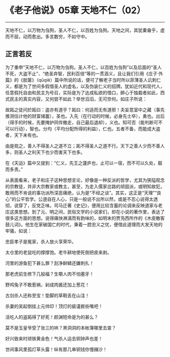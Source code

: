# 《老子他说》05章 天地不仁（02）

------

天地不仁，以万物为刍狗，圣人不仁，以百姓为刍狗。天地之间，其犹橐龠乎，虚而不屈，动而愈出。多言数穷，不如守中。

## 正言若反

为了重申“天地不仁，以万物为刍狗。圣人不仁，以百姓为刍狗”以及后面的“圣人不死，大盗不止”、“绝圣弃智，民利百倍”等的一贯涵义，且让我们引用《庄子·外篇》的《胠箧》（qūqiè）篇中所说的话，便可了解老子当时所以菲薄圣人讥刺仁义，都是为了世间多假借圣人的虚名，以及伪装仁义的招牌。犹如近代和现代人，任意假托自由和民主为号召，实际是为了达成私欲的借口，醉心于独裁者如此，西式民主的真实内容，又何尝不如此？举世滔滔，无可奈何。如庄子所说：

故跖之徒问於跖曰：盗亦有道乎？跖曰：何适而无有道邪！夫妄意室中之藏（事先推测估计他的财富储蓄），圣也。入先（在行动的时候，必身先士卒），勇也。出后（得手的时候，先要掩护同伴撤走，自己最后退却），义也。知可否（能判断可不可以行动），智也。分均（平均分配所得的利益），仁也。五者不备，而能成大盗者，天下未有也。

由是观之，善人不得圣人之道不立；跖不得圣人之道不行。天下之善人少而不善人多，则圣人之利天下也少而害天下也多。

在《天运》篇中又提到：“仁义，先王之蘧庐也，止可以一宿，而不可以久处，靓而多责。”

从表面看来，老子和庄子这种思想言论，好像是一种反派的哲学，尤其为狭隘观念的宗教徒，并非大宗教家或教主，甚至，为走入儒家岔路的顽固派，或明知故犯，敢用而不肯说的事功派所深恶痛绝，认为是“不经之谈”。其实，这正是“天理”“良心”的公平哲学。公道自在人心，只是一般说不出所以然，或是不忍心说得太透彻，说穿了，反党乏味。司马迁著《史记》，便用比较含蓄的论调来反映道家与老庄这类思想。到了元、明之间，民俗文学的小说家们，却在小说的著作里，表达了很多这方面的思想。说得痛快淋漓而有韵味的，如明末的贾凫西所作的《木皮散客鼓儿词》。他生在家破国亡的时代，秉着一腔忠义之忧，便借此道理而大发天地的牢骚，如说：

忠臣孝子是冤家，杀人放火享荣华。

太仓里的老鼠吃的撑撑饱。老牛耕地使死倒把皮来剥。

河里的游鱼犯下甚么罪？刮净鲜鳞还嫌刺扎！

那老虎前生修下几般福？生嚼人肉不怕塞牙！

野鸡兔子不敢惹祸，剁成肉酱还加上葱花！

古剑杀人还称至宝！垫脚的草鞋丢在山洼！

杀妻的吴起倒挂上元帅印！顶灯的裴谨捱些嘴吧！

活吃人的盗跖得了好死！颜渊短命是为的甚么？

莫不是玉皇爷受了张三的哄？黑洞洞的本帐簿哪里去查？

好兴致来时顽铁黄金色！气杀人运去铜钟声也差！

世间事风里孤灯草头露！纵有那几串铜钱你慢赭沙！
